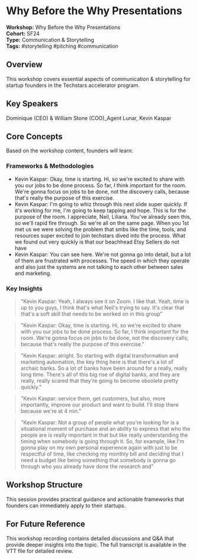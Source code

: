 # Why Before the Why Presentations

**Workshop:** Why Before the Why Presentations  
**Cohort:** SF24  
**Type:** Communication & Storytelling  
**Tags:** #storytelling #pitching #communication

## Overview

This workshop covers essential aspects of communication & storytelling for startup founders in the Techstars accelerator program.

## Key Speakers

Dominique (CEO) & William Stone (COO)_Agent Lunar, Kevin Kaspar

## Core Concepts

Based on the workshop content, founders will learn:


### Frameworks & Methodologies

- Kevin Kaspar: Okay, time is starting. Hi, so we're excited to share with you our jobs to be done process. So far, I think important for the room. We're gonna focus on jobs to be done, not the discovery calls, because that's really the purpose of this exercise.
- Kevin Kaspar: I'm going to whiz through this next slide super quickly. If it's working for me, I'm going to keep tapping and hope. This is for the purpose of the room. I appreciate, Neil, Liliana. You've already seen this, so we'll rapid fire through. So we're all on the same page. When you 1st met us we were solving the problem that smbs like the time, tools, and resources super excited to join techstars dived into the process. What we found out very quickly is that our beachhead Etsy Sellers do not have
- Kevin Kaspar: You can see here. We're not gonna go into detail, but a lot of them are frustrated with processes. The speed in which they operate and also just the systems are not talking to each other between sales and marketing.

### Key Insights

> "Kevin Kaspar: Yeah, I always see it on Zoom. I like that. Yeah, time is up to you guys, I think that's what Neil's trying to say. It's clear that that's a soft skill that needs to be worked on in this group"

> "Kevin Kaspar: Okay, time is starting. Hi, so we're excited to share with you our jobs to be done process. So far, I think important for the room. We're gonna focus on jobs to be done, not the discovery calls, because that's really the purpose of this exercise."

> "Kevin Kaspar: alright. So starting with digital transformation and marketing automation, the key thing here is that there's a lot of archaic banks. So a lot of banks have been around for a really, really long time. There's all of this big rise of digital banks, and they are really, really scared that they're going to become obsolete pretty quickly."

> "Kevin Kaspar: service them, get customers, but also, more importantly, improve our product and want to build. I'll stop there because we're at 4 min."

> "Kevin Kaspar: Not a group of people what you're looking for is a situational moment of purchase and an ability to express that who the people are is really important in that but like really understanding the timing when somebody is going through it. So, for example, like I'm gonna play on my own personal experience again with just to be respectful of time, like checking my monthly bill and deciding that I need a budget like being something that somebody is gonna go through who you already have done the research and"


## Workshop Structure

This session provides practical guidance and actionable frameworks that founders can immediately apply to their startups.

## For Future Reference

This workshop recording contains detailed discussions and Q&A that provide deeper insights into the topic. The full transcript is available in the VTT file for detailed review.
